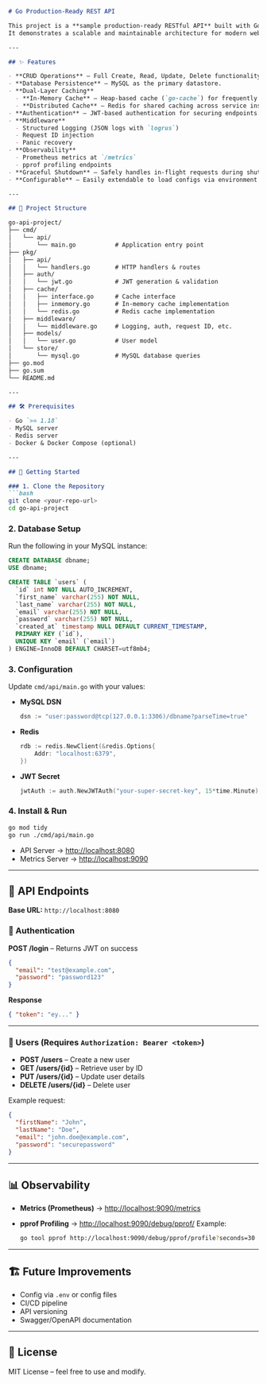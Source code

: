 
```markdown
# Go Production-Ready REST API

This project is a **sample production-ready RESTful API** built with Go.  
It demonstrates a scalable and maintainable architecture for modern web services, following best practices in **database interaction, caching, authentication, observability, and clean project structure**.

---

## ✨ Features

- **CRUD Operations** – Full Create, Read, Update, Delete functionality for a `User` resource.
- **Database Persistence** – MySQL as the primary datastore.
- **Dual-Layer Caching**
  - **In-Memory Cache** – Heap-based cache (`go-cache`) for frequently accessed data.
  - **Distributed Cache** – Redis for shared caching across service instances.
- **Authentication** – JWT-based authentication for securing endpoints.
- **Middleware**
  - Structured Logging (JSON logs with `logrus`)
  - Request ID injection
  - Panic recovery
- **Observability**
  - Prometheus metrics at `/metrics`
  - pprof profiling endpoints
- **Graceful Shutdown** – Safely handles in-flight requests during shutdown.
- **Configurable** – Easily extendable to load configs via environment variables.

---

## 📂 Project Structure

go-api-project/
├── cmd/
│   └── api/
│       └── main.go           # Application entry point
├── pkg/
│   ├── api/
│   │   └── handlers.go       # HTTP handlers & routes
│   ├── auth/
│   │   └── jwt.go            # JWT generation & validation
│   ├── cache/
│   │   ├── interface.go      # Cache interface
│   │   ├── inmemory.go       # In-memory cache implementation
│   │   └── redis.go          # Redis cache implementation
│   ├── middleware/
│   │   └── middleware.go     # Logging, auth, request ID, etc.
│   ├── models/
│   │   └── user.go           # User model
│   └── store/
│       └── mysql.go          # MySQL database queries
├── go.mod
├── go.sum
└── README.md

---

## 🛠️ Prerequisites

- Go `>= 1.18`
- MySQL server
- Redis server
- Docker & Docker Compose (optional)

---

## 🚀 Getting Started

### 1. Clone the Repository
```bash
git clone <your-repo-url>
cd go-api-project
````

### 2. Database Setup

Run the following in your MySQL instance:

```sql
CREATE DATABASE dbname;
USE dbname;

CREATE TABLE `users` (
  `id` int NOT NULL AUTO_INCREMENT,
  `first_name` varchar(255) NOT NULL,
  `last_name` varchar(255) NOT NULL,
  `email` varchar(255) NOT NULL,
  `password` varchar(255) NOT NULL,
  `created_at` timestamp NULL DEFAULT CURRENT_TIMESTAMP,
  PRIMARY KEY (`id`),
  UNIQUE KEY `email` (`email`)
) ENGINE=InnoDB DEFAULT CHARSET=utf8mb4;
```

### 3. Configuration

Update `cmd/api/main.go` with your values:

* **MySQL DSN**

  ```go
  dsn := "user:password@tcp(127.0.0.1:3306)/dbname?parseTime=true"
  ```
* **Redis**

  ```go
  rdb := redis.NewClient(&redis.Options{
      Addr: "localhost:6379",
  })
  ```
* **JWT Secret**

  ```go
  jwtAuth := auth.NewJWTAuth("your-super-secret-key", 15*time.Minute)
  ```

### 4. Install & Run

```bash
go mod tidy
go run ./cmd/api/main.go
```

* API Server → [http://localhost:8080](http://localhost:8080)
* Metrics Server → [http://localhost:9090](http://localhost:9090)

---

## 📡 API Endpoints

**Base URL:** `http://localhost:8080`

### 🔑 Authentication

**POST /login** – Returns JWT on success

```json
{
  "email": "test@example.com",
  "password": "password123"
}
```

**Response**

```json
{ "token": "ey..." }
```

---

### 👤 Users (Requires `Authorization: Bearer <token>`)

* **POST /users** – Create a new user
* **GET /users/{id}** – Retrieve user by ID
* **PUT /users/{id}** – Update user details
* **DELETE /users/{id}** – Delete user

Example request:

```json
{
  "firstName": "John",
  "lastName": "Doe",
  "email": "john.doe@example.com",
  "password": "securepassword"
}
```

---

## 📊 Observability

* **Metrics (Prometheus)** → [http://localhost:9090/metrics](http://localhost:9090/metrics)
* **pprof Profiling** → [http://localhost:9090/debug/pprof/](http://localhost:9090/debug/pprof/)
  Example:

  ```bash
  go tool pprof http://localhost:9090/debug/pprof/profile?seconds=30
  ```

---

## 🏗️ Future Improvements

* Config via `.env` or config files
* CI/CD pipeline
* API versioning
* Swagger/OpenAPI documentation

---

## 📜 License

MIT License – feel free to use and modify.

